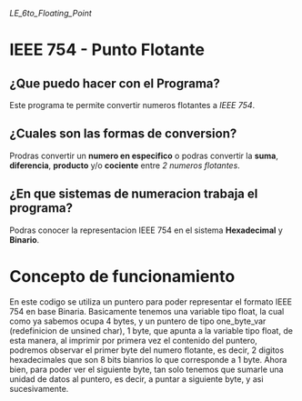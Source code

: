 _LE_6to_Floating_Point_

# **IEEE 754 - Punto Flotante**
 
## ¿Que puedo hacer con el Programa?

Este programa te permite convertir numeros flotantes a *IEEE 754*.

## ¿Cuales son las formas de conversion?

Prodras convertir un **numero en especifico** o podras convertir la **suma**, **diferencia**, **producto** y/o **cociente** entre *2 numeros flotantes*.

## ¿En que sistemas de numeracion trabaja el programa?

Podras conocer la representacion IEEE 754 en el sistema **Hexadecimal** y **Binario**.

# Concepto de funcionamiento

En este codigo se utiliza un puntero para poder representar el formato IEEE 754 en base Binaria. Basicamente tenemos una variable tipo float, la cual como ya sabemos ocupa 4 bytes, y un puntero de tipo one_byte_var (redefinicion de unsined char), 1 byte, que apunta a la variable tipo float, de esta manera, al imprimir por primera vez el contenido del puntero, podremos observar el primer byte del numero flotante, es decir, 2 digitos hexadecimales que son 8 bits bianrios lo que corresponde a 1 byte. Ahora bien, para poder ver el siguiente byte, tan solo tenemos que sumarle una unidad de datos al puntero, es decir, a puntar a siguiente byte, y asi sucesivamente.
